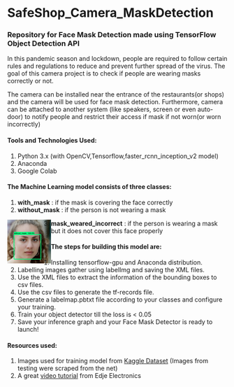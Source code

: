 # SafeShop_Camera_MaskDetection
### Repository for Face Mask Detection made using TensorFlow Object Detection API

In this pandemic season and lockdown, people are required to follow certain rules and regulations to reduce and prevent further spread of the virus. 
The goal of this camera project is to check if people are wearing masks correctly or not.

The camera can be installed near the entrance of the restaurants(or shops) and the camera will be used for face mask detection. 
Furthermore, camera can be attached to another system (like speakers, screen or even auto-door) to notify people and restrict their access if mask if not worn(or worn incorrectly)

#### Tools and Technologies Used:
1. Python 3.x (with OpenCV,Tensorflow,faster_rcnn_inception_v2 model)
2. Anaconda
3. Google Colab

#### The Machine Learning model consists of three classes:
  1. **with_mask** : if the mask is covering the face correctly
  2. **without_mask** : if the person is not wearing a mask
  
  <img align="left" width="100" height="100" src="Images_for_readme/output1.png">
  
  
  3. **mask_weared_incorrect** : if the person is wearing a mask but it does not cover this face properly
  
#### The steps for building this model are:
  1. Installing tensorflow-gpu and Anaconda distribution.
  2. Labelling images gather using labelImg and saving the XML files.
  3. Use the XML files to extract the information of the bounding boxes to csv files.
  4. Use the csv files to generate the tf-records file.
  5. Generate a labelmap.pbtxt file according to your classes and configure your training.
  6. Train your object detector till the loss is < 0.05
  7. Save your inference graph and your Face Mask Detector is ready to launch!
  
#### Resources used:
1. Images used for training model from [Kaggle Dataset](https://www.kaggle.com/andrewmvd/face-mask-detection) (Images from testing were scraped from the net)
2. A great [video tutorial](https://www.youtube.com/watch?v=Rgpfk6eYxJA) from Edje Electronics
  
